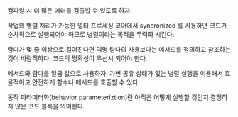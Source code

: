 컴파일 시 더 많은 에러를 검출할 수 있도록 하자.

작업의 병렬 처리가 가능한 멀티 프로세싱 코어에서 syncronized 를 사용하면 코드가 순차적으로 실행되어야 하므로 병렬이라는 목적을 무력화 시킨다. 

람다가 몇 줄 이상으로 길어진다면 익명 람다의 사용보다는 메서드를 정의하고 참조하는 것이 바람직하다. 코드의 명확성이 우선시 되어야 한다.

메서드와 람다를 일급 값으로 사용하자. 가변 공유 상태가 없는 병렬 실행을 이용해서 효율적이고 안전하게 함수나 메서드를 호출할 수 있다.

동작 파라미터화(behavior parameteriztion)란 아직은 어떻게 실행할 것인지 결정하지 않은 코드 블록을 의미한다.
